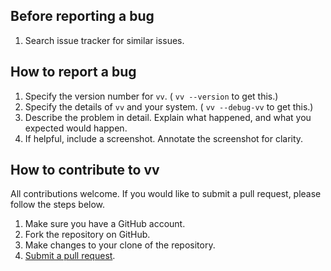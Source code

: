 Before reporting a bug
---
1. Search issue tracker for similar issues.

How to report a bug
---
1. Specify the version number for `vv`. ( `vv --version` to get this.)
2. Specify the details of `vv` and your system. ( `vv --debug-vv` to get this.)
3. Describe the problem in detail. Explain what happened, and what you expected would happen.
4. If helpful, include a screenshot. Annotate the screenshot for clarity.

How to contribute to vv
---
All contributions welcome. If you would like to submit a pull request, please follow the steps below.

1. Make sure you have a GitHub account.
2. Fork the repository on GitHub.
3. Make changes to your clone of the repository.
4. [Submit a pull request](https://help.github.com/articles/creating-a-pull-request/).
